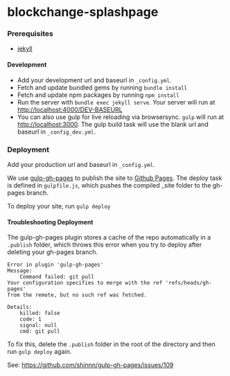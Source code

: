 # blockchange-splashpage

### Prerequisites
- [jekyll](https://jekyllrb.com/)

#### Development
- Add your development url and baseurl in `_config.yml`.
- Fetch and update bundled gems by running `bundle install`
- Fetch and update npm packages by running `npm install`
- Run the server with `bundle exec jekyll serve`. Your server will run at [http://localhost:4000/DEV-BASEURL](http://localhost:4000/DEV-BASEURL)
- You can also use gulp for live reloading via browsersync. `gulp` will run at [http://localhost:3000](http://localhost:3000). The gulp build task will use  the blank url and baseurl in `_config_dev.yml`.

### Deployment
Add your production url and baseurl in `_config.yml`.

We use [gulp-gh-pages](https://www.npmjs.com/package/gulp-gh-pages) to publish the site to [Github Pages](https://pages.github.com/). The deploy task is defined in `gulpfile.js`, which pushes the compiled _site folder to the gh-pages branch.

To deploy your site, run `gulp deploy`

#### Troubleshooting Deployment

The gulp-gh-pages plugin stores a cache of the repo automatically in a `.publish` folder, which throws this error when you try to deploy after deleting your gh-pages branch.

```
Error in plugin 'gulp-gh-pages'
Message:
    Command failed: git pull  
Your configuration specifies to merge with the ref 'refs/heads/gh-pages'
from the remote, but no such ref was fetched.

Details:
    killed: false
    code: 1
    signal: null
    cmd: git pull  

```

To fix this, delete the `.publish` folder in the root of the directory and then run `gulp deploy` again.

See:
https://github.com/shinnn/gulp-gh-pages/issues/109
